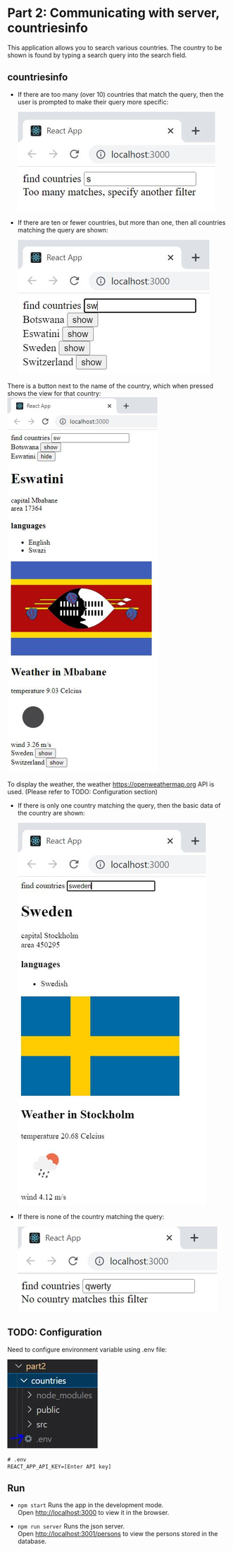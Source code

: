 
# Part 2: Communicating with server, countriesinfo

This application allows you to search various countries. The country to be shown is found by typing a search query into the search field.

## countriesinfo
- If there are too many (over 10) countries that match the query, then the user is prompted to make their query more specific:

    ![](countries1.JPG)

- If there are ten or fewer countries, but more than one, then all countries matching the query are shown:

    ![](countries2.JPG)

There is a button next to the name of the country, which when pressed shows the view for that country:
    ![](countries3.JPG)

To display the weather, the weather https://openweathermap.org API is used. (Please refer to TODO: Configuration section)   

- If there is only one country matching the query, then the basic data of the country are shown:

    ![](countries4.JPG)

- If there is none of the country matching the query:
    
    ![](countries5.JPG)


## TODO: Configuration 
Need to configure environment variable using .env file:

![](countries6.JPG)

    # .env
    REACT_APP_API_KEY=[Enter API key]

## Run 
- `npm start`
Runs the app in the development mode.<br />
Open [http://localhost:3000](http://localhost:3000) to view it in the browser.

- `npm run server`
Runs the json server.<br />
Open [http://localhost:3001/persons](http://localhost:3001/persons) to view the persons stored in the database.
